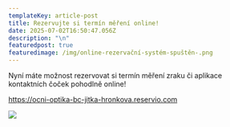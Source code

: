 ```yaml
---
templateKey: article-post
title: Rezervujte si termín měření online!
date: 2025-07-02T16:50:47.056Z
description: "\n"
featuredpost: true
featuredimage: /img/online-rezervační-systém-spuštěn-.png
---
```

Nyní máte možnost rezervovat si termín měření zraku či aplikace kontaktních čoček pohodlně online! 


https://ocni-optika-bc-jitka-hronkova.reservio.com

![](/img/online-rezervační-systém-spuštěn-.png)